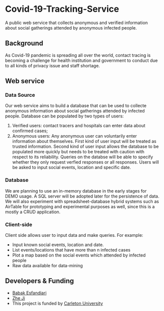 # Covid-19-Tracking-Service
A public web service that collects anonymous and verified information about social gatherings attended by anonymous infected people. 

## Background
As Covid-19 pandemic is spreading all over the world, contact tracing is becoming a challenge for health institution and government to conduct due to all kinds of privacy issue and staff shortage. 

## Web service

### Data Source
Our web service aims to build a database that can be used to collecte anonymous information about social gatherings attended by infected people. Database can be populated by two types of users: 
1. Verified users: contact tracers and hospitals can enter data about confirmed cases; 
2. Anonymous users: Any anonymous user can voluntarily enter information about themselves. 
First kind of user input will be treated as trusted information. 
Second kind of user input allows the database to be populated more quickly but needs to be treated with caution with respect to its reliability. Queries on the databse will be able to specify whether they only request verfied responses or all responses.
Users will be asked to input social events, location and specific date. 

### Database 
We are planning to use an in-memory database in the early stages for DEMO usage. 
A SQL server will be adopted later for the persistence of data. We will also experiment with spreadsheet-database hybrid systems such as AirTable for prototyping and experimental purposes as well, since this is a mostly a CRUD application.  

### Client-side
Client side allows user to input data and make queries. 
For example: 
* Input known social events, location and date. 
* List events/locations that have more than n infected cases
* Plot a map based on the social events which attended by infected people 
* Raw data available for data-mining 

## Developers & Funding
* [Babak Esfandiari](http://www.sce.carleton.ca/faculty/esfandiari.html) 
* [Zhe Ji](https://www.linkedin.com/in/zhe-ji-ba1a51142/) 
* This project is funded by [Carleton University](https://carleton.ca/)



